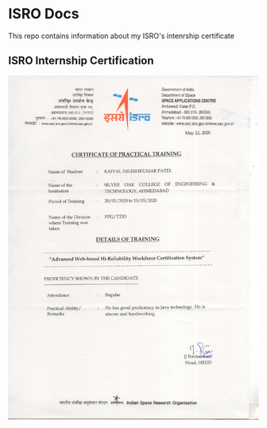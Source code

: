 # ISRO Docs
This repo contains information about my ISRO's intenrship certificate 

## ISRO Internship Certification
<img alt="ISRO CERTIFICATE" src="./KAIVAL018.jpg"></img>
